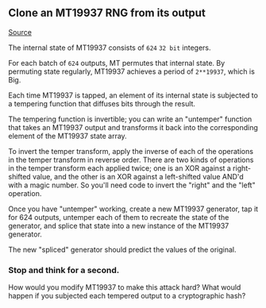 ## Clone an MT19937 RNG from its output

[Source](http://cryptopals.com/sets/3/challenges/23/)

The internal state of MT19937 consists of `624` `32 bit` integers.

For each batch of `624` outputs, MT permutes that internal state. By permuting state regularly, MT19937 achieves a period of `2**19937`, which is Big.

Each time MT19937 is tapped, an element of its internal state is subjected to a tempering function that diffuses bits through the result.

The tempering function is invertible; you can write an "untemper" function that takes an MT19937 output and transforms it back into the corresponding element of the MT19937 state array.

To invert the temper transform, apply the inverse of each of the operations in the temper transform in reverse order. There are two kinds of operations in the temper transform each applied twice; one is an XOR against a right-shifted value, and the other is an XOR against a left-shifted value AND'd with a magic number. So you'll need code to invert the "right" and the "left" operation.

Once you have "untemper" working, create a new MT19937 generator, tap it for 624 outputs, untemper each of them to recreate the state of the generator, and splice that state into a new instance of the MT19937 generator.

The new "spliced" generator should predict the values of the original. 


### Stop and think for a second.

How would you modify MT19937 to make this attack hard? What would happen if you subjected each tempered output to a cryptographic hash?
